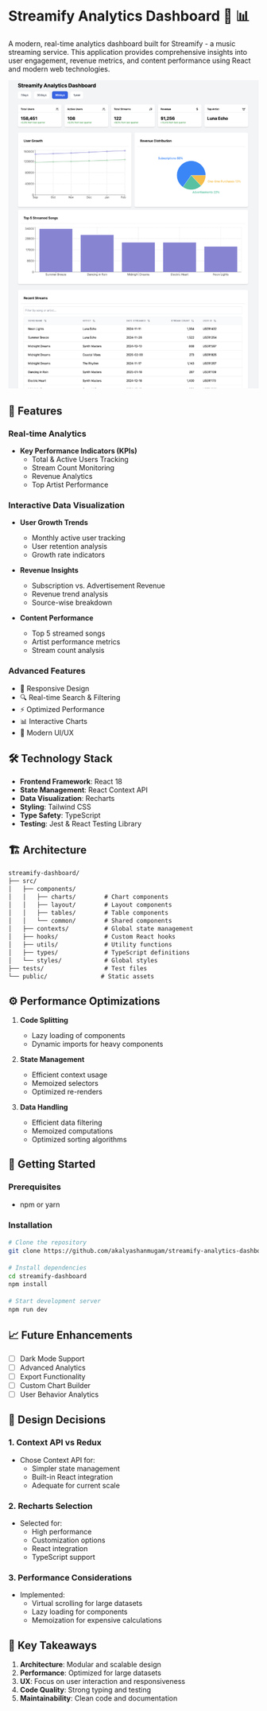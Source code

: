 # Streamify Analytics Dashboard 🎵 📊

A modern, real-time analytics dashboard built for Streamify - a music streaming service. This application provides comprehensive insights into user engagement, revenue metrics, and content performance using React and modern web technologies.

![Streamify Dashboard](https://github.com/akalyashanmugam/streamify-analytics-dashboard/blob/main/public/Streamify%20Dashboard.png)

## 🌟 Features

### Real-time Analytics
- **Key Performance Indicators (KPIs)**
  - Total & Active Users Tracking
  - Stream Count Monitoring
  - Revenue Analytics
  - Top Artist Performance

### Interactive Data Visualization
- **User Growth Trends**
  - Monthly active user tracking
  - User retention analysis
  - Growth rate indicators

- **Revenue Insights**
  - Subscription vs. Advertisement Revenue
  - Revenue trend analysis
  - Source-wise breakdown

- **Content Performance**
  - Top 5 streamed songs
  - Artist performance metrics
  - Stream count analysis

### Advanced Features
- 📱 Responsive Design
- 🔍 Real-time Search & Filtering
- ⚡ Optimized Performance
- 📊 Interactive Charts
- 🎨 Modern UI/UX

## 🛠️ Technology Stack

- **Frontend Framework**: React 18
- **State Management**: React Context API
- **Data Visualization**: Recharts
- **Styling**: Tailwind CSS
- **Type Safety**: TypeScript
- **Testing**: Jest & React Testing Library

## 🏗️ Architecture

```
streamify-dashboard/
├── src/
│   ├── components/
│   │   ├── charts/        # Chart components
│   │   ├── layout/        # Layout components
│   │   ├── tables/        # Table components
│   │   └── common/        # Shared components
│   ├── contexts/          # Global state management
│   ├── hooks/             # Custom React hooks
│   ├── utils/             # Utility functions
│   ├── types/             # TypeScript definitions
│   └── styles/            # Global styles
├── tests/                 # Test files
└── public/               # Static assets
```

## ⚙️ Performance Optimizations

1. **Code Splitting**
   - Lazy loading of components
   - Dynamic imports for heavy components

2. **State Management**
   - Efficient context usage
   - Memoized selectors
   - Optimized re-renders

3. **Data Handling**
   - Efficient data filtering
   - Memoized computations
   - Optimized sorting algorithms
  
## 🚀 Getting Started

### Prerequisites
- npm or yarn

### Installation

```bash
# Clone the repository
git clone https://github.com/akalyashanmugam/streamify-analytics-dashboard.git

# Install dependencies
cd streamify-dashboard
npm install

# Start development server
npm run dev
```

## 📈 Future Enhancements

- [ ] Dark Mode Support
- [ ] Advanced Analytics
- [ ] Export Functionality
- [ ] Custom Chart Builder
- [ ] User Behavior Analytics

## 🎨 Design Decisions

### 1. Context API vs Redux
- Chose Context API for:
  - Simpler state management
  - Built-in React integration
  - Adequate for current scale

### 2. Recharts Selection
- Selected for:
  - High performance
  - Customization options
  - React integration
  - TypeScript support

### 3. Performance Considerations
- Implemented:
  - Virtual scrolling for large datasets
  - Lazy loading for components
  - Memoization for expensive calculations

## 🔑 Key Takeaways

1. **Architecture**: Modular and scalable design
2. **Performance**: Optimized for large datasets
3. **UX**: Focus on user interaction and responsiveness
4. **Code Quality**: Strong typing and testing
5. **Maintainability**: Clean code and documentation

